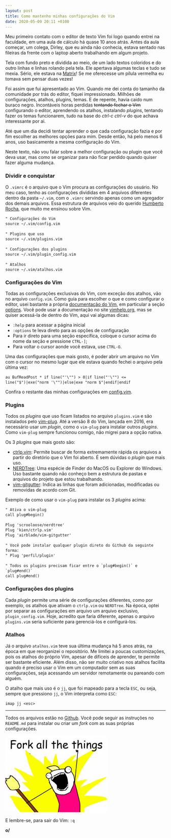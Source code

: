 ```yaml
---
layout: post
title: Como mantenho minhas configurações do Vim
date: 2020-05-09 20:11 +0100
---
```

Meu primeiro contato com o editor de texto Vim foi logo quando entrei na faculdade, em uma aula de cálculo há quase 10 anos atrás. Antes da aula começar, um colega, Dirley, que eu ainda não conhecia, estava sentado nas fileiras da frente com o laptop aberto trabalhando em algum projeto.

Tela com fundo preto e dividida ao meio, de um lado textos coloridos e do outro linhas e linhas rolando pela tela. Ele apertava algumas teclas e tudo se mexia. Sério, ele estava na [Matrix](https://www.youtube.com/watch?v=HAyqFGhEY5o)! Se me oferecesse um pílula vermelha eu tomava sem pensar duas vezes!

Foi assim que fui apresentado ao Vim. Quando me dei conta do tamanho da comunidade por trás do editor, fiquei impressionado. Milhões de configurações, atalhos, plugins, temas. E de repente, havia caido num buraco negro. Incontáveis horas perdidas ~~tentando fechar o Vim~~ configurando o editor, aprendendo os atalhos, instalando *plugins*, tentando fazer os temas funcionarem, tudo na base do *ctrl-c ctrl-v* do que achava interessante por ai.

Até que um dia decidi tentar aprender o que cada configuração fazia e por fim escolher as melhores opções para mim. Desde então, há pelo menos 6 anos, uso basicamente a mesma configuração do Vim.

Neste texto, não vou falar sobre a melhor configuração ou plugin que você deva usar, mas como se organizar para não ficar perdido quando quiser fazer alguma mudança.

### Dividir e conquistar

O `.vimrc` é o arquivo que o Vim procura as configurações do usuário. No meu caso, tenho as configurações divididas em 4 arquivos diferentes dentro da pasta `~/.vim`, com o `.vimrc` servindo apenas como um agregador dos demais arquivos. Essa estrutura de arquivos veio do querido [Humberto Rocha](https://humberto.io/), que muito me ensinou sobre Vim. 

```vim
" Configurações do Vim
source ~/.vim/config.vim

" Plugins que uso 
source ~/.vim/plugins.vim

" Configurações dos plugins
source ~/.vim/plugin_config.vim

" Atalhos
source ~/.vim/atalhos.vim
```

### Configurações do Vim

Todas as configurações exclusivas do Vim, com exceção dos atalhos, vão no arquivo `config.vim`. Como guia para escolher o que e como configurar o editor, usei bastante a própria [documentação do Vim](https://vimhelp.org/), em particular a seção [options](https://vimhelp.org/options.txt.html#options.txt). Você pode usar a documentação no site [vimhelp.org](https://vimhelp.org), mas se quiser acessá-la de dentro do Vim, aqui vai algumas dicas:

- `:help` para acessar a página inicial
- `:options` te leva direto para as opções de configuração
- Para ir direto para uma seção específica, coloque o cursor acima do nome da seção e pressione `CTRL-]`;
- Para voltar o cursor aonde você estava, use `CTRL-O`.

Uma das configurações que mais gosto, é poder abrir um arquivo no Vim com o cursor no mesmo lugar que ele estava quando fechei o arquivo pela última vez:

```vim
au BufReadPost * if line("'\"") > 0|if line("'\"") <= line("$")|exe("norm '\"")|else|exe "norm $"|endif|endif
```

Confira o restante das minhas configurações em [config.vim](https://github.com/rougeth/dotvim/blob/master/config.vim).

### Plugins

Todos os *plugins* que uso ficam listados no arquivo `plugins.vim` e são instalados pelo [vim-plug](https://github.com/junegunn/vim-plug). Até a versão 8 do Vim, lançada em 2016, era necessário usar um *plugin*, como o `vim-plug` para instalar outros *plugins*. Como `vim-plug` sempre funcionou comigo, não migrei para a opção nativa.

Os 3 *plugins* que mais gosto são:
- [ctrlp.vim](https://github.com/ctrlpvim/ctrlp.vim): Permite buscar de forma extremamente rápida os arquivos a partir do diretório que o Vim foi aberto. É sem dúvidas o *plugin* que mais uso.
- [NERDTree](https://github.com/preservim/nerdtree): Uma espécie de Finder do MacOS ou Explorer do Windows. Uso bastante quando não conheço bem a estrutura de pastas e arquivos do projeto que estou trabalhando.
- [vim-gitgutter](https://github.com/airblade/vim-gitgutter): Indica as linhas que foram adicionadas, modificadas ou removidas de acordo com Git.

Exemplo de como usar o `vim-plug` para instalar os 3 *plugins* acima:

```vim
" Ativa o vim-plug
call plug#begin()

Plug 'scrooloose/nerdtree'
Plug 'kien/ctrlp.vim'
Plug 'airblade/vim-gitgutter'

" Você pode instalar qualquer plugin direto do Github da seguinte forma:
" Plug 'perfil/plugin'

" Todos os plugins precisam ficar entre o `plug#begin()` e `plug#end()`
call plug#end()
```

### Configurações dos plugins

Cada *plugin* permite uma série de configurações diferentes, como por exemplo, os atalhos que ativam o `ctrlp.vim` ou `NERDTree`. Na época, optei por separar as configurações em arquivo um arquivo exclusivo, `plugin_config.vim`. Hoje, acredito que faria diferente, apenas o arquivo `plugins.vim` seria suficiente para gerenciá-los e configurá-los.

### Atalhos

Já o arquivo `atalhos.vim` teve sua última mudança há 5 anos atrás, na época em que reorganizei o repositório. Me limitei a poucas customizações, pois os atalhos do próprio Vim, apesar de difíceis de aprender, te permite ser bastante eficiente. Além disso, não ser muito criativo nos atalhos facilita quando é preciso usar o Vim em um computador sem as suas configurações, seja acessando um servidor remotamente ou pareando com alguém.

O atalho que mais uso é o `jj`, que foi mapeado para a tecla `ESC`, ou seja, sempre que pressiono `jj`, o Vim interpreta como `ESC`:

```vim
imap jj <esc>
```

---

Todos os arquivos estão no [Github](https://github.com/rougeth/dotvim). Você pode seguir as instruções no `README.md` para instalar ou criar um *fork* com as suas próprias configurações.

![Meme Fork All The Things](/assets/fork-all-the-things.jpg)

E lembre-se, para sair do Vim: `:q`

**o/**
